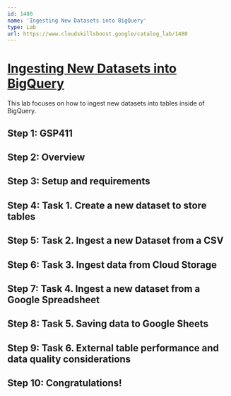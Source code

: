 ```yaml
---
id: 1480
name: 'Ingesting New Datasets into BigQuery'
type: Lab
url: https://www.cloudskillsboost.google/catalog_lab/1480
---
```


# [Ingesting New Datasets into BigQuery](https://www.cloudskillsboost.google/catalog_lab/1480)

This lab focuses on how to ingest new datasets into tables inside of BigQuery.

## Step 1: GSP411

## Step 2: Overview

## Step 3: Setup and requirements

## Step 4: Task 1. Create a new dataset to store tables

## Step 5: Task 2. Ingest a new Dataset from a CSV

## Step 6: Task 3. Ingest data from Cloud Storage

## Step 7: Task 4. Ingest a new dataset from a Google Spreadsheet

## Step 8: Task 5. Saving data to Google Sheets

## Step 9: Task 6. External table performance and data quality considerations

## Step 10: Congratulations!

